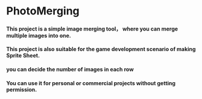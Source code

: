 # PhotoMerging
#### This project is a simple image merging tool， where you can merge multiple images into one. 
#### This project is also suitable for the game development scenario of making Sprite Sheet.
#### you can decide the number of images in each row

#### You can use it for personal or commercial projects without getting permission.
